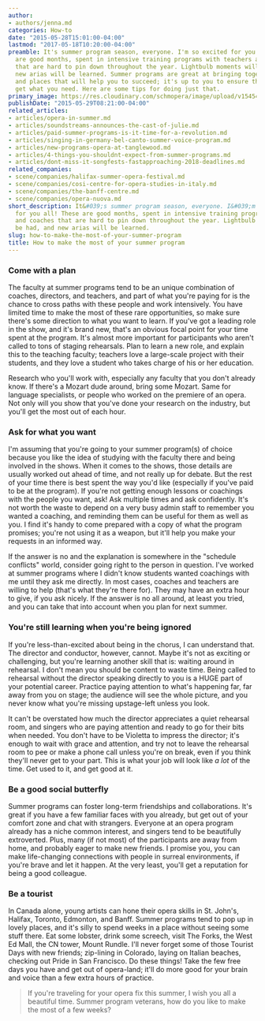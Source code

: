 ```yaml
---
author:
- authors/jenna.md
categories: How-to
date: "2015-05-28T15:01:00-04:00"
lastmod: "2017-05-18T10:20:00-04:00"
preamble: It's summer program season, everyone. I'm so excited for you all! These
  are good months, spent in intensive training programs with teachers and coaches
  that are hard to pin down throughout the year. Lightbulb moments will be had, and
  new arias will be learned. Summer programs are great at bringing together the people
  and places that will help you to succeed; it's up to you to ensure that **you**
  get what you need. Here are some tips for doing just that.
primary_image: https://res.cloudinary.com/schmopera/image/upload/v1545409169/media/webhook-uploads/1495117198377/2017-05-18---Summer.jpg.jpg
publishDate: "2015-05-29T08:21:00-04:00"
related_articles:
- articles/opera-in-summer.md
- articles/soundstreams-announces-the-cast-of-julie.md
- articles/paid-summer-programs-is-it-time-for-a-revolution.md
- articles/singing-in-germany-bel-canto-summer-voice-program.md
- articles/new-programs-opera-at-tanglewood.md
- articles/4-things-you-shouldnt-expect-from-summer-programs.md
- articles/dont-miss-it-songfests-fastapproaching-2018-deadlines.md
related_companies:
- scene/companies/halifax-summer-opera-festival.md
- scene/companies/cosi-centre-for-opera-studies-in-italy.md
- scene/companies/the-banff-centre.md
- scene/companies/opera-nuova.md
short_description: It&#039;s summer program season, everyone. I&#039;m so excited
  for you all! These are good months, spent in intensive training programs with teachers
  and coaches that are hard to pin down throughout the year. Lightbulb moments will
  be had, and new arias will be learned.
slug: how-to-make-the-most-of-your-summer-program
title: How to make the most of your summer program
---
```


### Come with a plan

The faculty at summer programs tend to be an unique combination of coaches, directors, and teachers, and part of what you're paying for is the chance to cross paths with these people and work intensively. You have limited time to make the most of these rare opportunities, so make sure there's some direction to what you want to learn. If you've got a leading role in the show, and it's brand new, that's an obvious focal point for your time spent at the program. It's almost more important for participants who aren't called to tons of staging rehearsals. Plan to learn a new role, and explain this to the teaching faculty; teachers love a large-scale project with their students, and they love a student who takes charge of his or her education.

Research who you'll work with, especially any faculty that you don't already know. If there's a Mozart dude around, bring some Mozart. Same for language specialists, or people who worked on the premiere of an opera. Not only will you show that you've done your research on the industry, but you'll get the most out of each hour.

### Ask for what you want

I'm assuming that you're going to your summer program(s) of choice because you like the idea of studying with the faculty there and being involved in the shows. When it comes to the shows, those details are usually worked out ahead of time, and not really up for debate. But the rest of your time there is best spent the way you'd like (especially if you've paid to be at the program). If you're not getting enough lessons or coachings with the people you want, ask! Ask multiple times and ask confidently. It's not worth the waste to depend on a very busy admin staff to remember you wanted a coaching, and reminding them can be useful for them as well as you. I find it's handy to come prepared with a copy of what the program promises; you're not using it as a weapon, but it'll help you make your requests in an informed way.

If the answer is no and the explanation is somewhere in the "schedule conflicts" world, consider going right to the person in question. I've worked at summer programs where I didn't know students wanted coachings with me until they ask me directly. In most cases, coaches and teachers are willing to help (that's what they're there for). They may have an extra hour to give, if you ask nicely. If the answer is no all around, at least you tried, and you can take that into account when you plan for next summer.

### You're still learning when you're being ignored

If you're less-than-excited about being in the chorus, I can understand that. The director and conductor, however, cannot. Maybe it's not as exciting or challenging, but you're learning another skill that is: waiting around in rehearsal. I don't mean you should be content to waste time. Being called to rehearsal without the director speaking directly to you is a HUGE part of your potential career. Practice paying attention to what's happening far, far away from you on stage; the audience will see the whole picture, and you never know what you're missing upstage-left unless you look.

It can't be overstated how much the director appreciates a quiet rehearsal room, and singers who are paying attention and ready to go for their bits when needed. You don't have to be Violetta to impress the director; it's enough to wait with grace and attention, and try not to leave the rehearsal room to pee or make a phone call unless you're on break, even if you think they'll never get to your part. This is what your job will look like *a lot* of the time. Get used to it, and get good at it.

### Be a good social butterfly

Summer programs can foster long-term friendships and collaborations. It's great if you have a few familiar faces with you already, but get out of your comfort zone and chat with strangers. Everyone at an opera program already has a niche common interest, and singers tend to be beautifully extroverted. Plus, many (if not most) of the participants are away from home, and probably eager to make new friends. I promise you, you can make life-changing connections with people in surreal environments, if you're brave and let it happen. At the very least, you'll get a reputation for being a good colleague.

### Be a tourist

In Canada alone, young artists can hone their opera skills in St. John's, Halifax, Toronto, Edmonton, and Banff. Summer programs tend to pop up in lovely places, and it's silly to spend weeks in a place without seeing some stuff there. Eat some lobster, drink some screech, visit The Forks, the West Ed Mall, the CN tower, Mount Rundle. I'll never forget some of those Tourist Days with new friends; zip-lining in Colorado, laying on Italian beaches, checking out Pride in San Francisco. Do these things! Take the few free days you have and get out of opera-land; it'll do more good for your brain and voice than a few extra hours of practice.

> If you're traveling for your opera fix this summer, I wish you all a beautiful time. Summer program veterans, how do you like to make the most of a few weeks?
